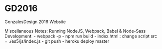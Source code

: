 # GD2016
GonzalesDesign 2016 Website

Miscellaneous Notes:
Running NodeJS, Webpack, Babel & Node-Sass
    Development:
    - webpack -p
    - npm run build
    - index.html : change script src = ./es5/js/index.js
    - git push
    - heroku deploy master

